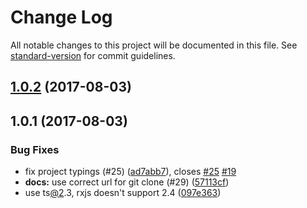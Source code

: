 # Change Log

All notable changes to this project will be documented in this file. See [standard-version](https://github.com/conventional-changelog/standard-version) for commit guidelines.

<a name="1.0.2"></a>
## [1.0.2](https://github.com/jgodi/angular-quickstart-lib/compare/v1.0.1...v1.0.2) (2017-08-03)



<a name="1.0.1"></a>
## 1.0.1 (2017-08-03)


### Bug Fixes

* fix project typings (#25) ([ad7abb7](https://github.com/jgodi/angular-quickstart-lib/commit/ad7abb7)), closes [#25](https://github.com/jgodi/angular-quickstart-lib/issues/25) [#19](https://github.com/jgodi/angular-quickstart-lib/issues/19)
* **docs:** use correct url for git clone (#29) ([57113cf](https://github.com/jgodi/angular-quickstart-lib/commit/57113cf))
* use ts[@2](https://github.com/2).3, rxjs doesn't support 2.4 ([097e363](https://github.com/jgodi/angular-quickstart-lib/commit/097e363))
